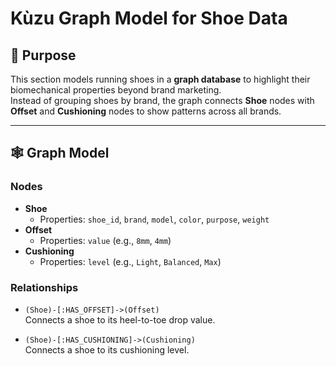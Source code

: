 # Kùzu Graph Model for Shoe Data

## 🎯 Purpose
This section models running shoes in a **graph database** to highlight their biomechanical properties beyond brand marketing.  
Instead of grouping shoes by brand, the graph connects **Shoe** nodes with **Offset** and **Cushioning** nodes to show patterns across all brands.

---

## 🕸️ Graph Model

### Nodes
- **Shoe**
  - Properties: `shoe_id`, `brand`, `model`, `color`, `purpose`, `weight`
- **Offset**
  - Properties: `value` (e.g., `8mm`, `4mm`)
- **Cushioning**
  - Properties: `level` (e.g., `Light`, `Balanced`, `Max`)

### Relationships
- `(Shoe)-[:HAS_OFFSET]->(Offset)`  
  Connects a shoe to its heel-to-toe drop value.
  
- `(Shoe)-[:HAS_CUSHIONING]->(Cushioning)`  
  Connects a shoe to its cushioning level.


